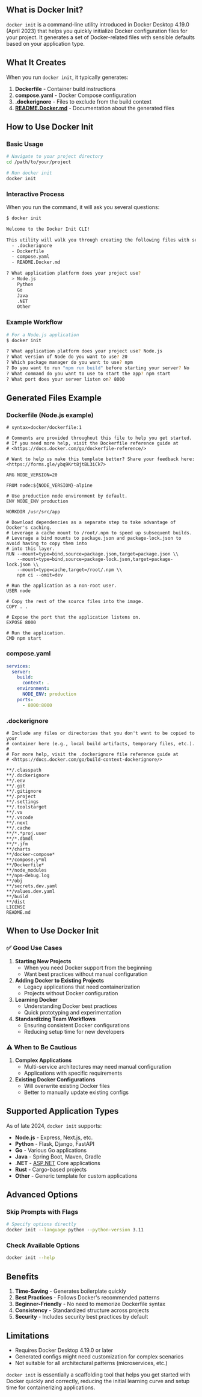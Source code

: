 ## What is Docker Init?

`docker init` is a command-line utility introduced in Docker Desktop 4.19.0 (April 2023) that helps you quickly initialize Docker configuration files for your project. It generates a set of Docker-related files with sensible defaults based on your application type.

## What It Creates

When you run `docker init`, it typically generates:

1. **Dockerfile** - Container build instructions
2. **compose.yaml** - Docker Compose configuration
3. **.dockerignore** - Files to exclude from the build context
4. [**README.Docker.md**](http://readme.docker.md/) - Documentation about the generated files

## How to Use Docker Init

### Basic Usage

```bash
# Navigate to your project directory
cd /path/to/your/project

# Run docker init
docker init

```

### Interactive Process

When you run the command, it will ask you several questions:

```bash
$ docker init

Welcome to the Docker Init CLI!

This utility will walk you through creating the following files with sensible defaults for your project:
  - .dockerignore
  - Dockerfile
  - compose.yaml
  - README.Docker.md

? What application platform does your project use?
  > Node.js
    Python
    Go
    Java
    .NET
    Other

```

### Example Workflow

```bash
# For a Node.js application
$ docker init

? What application platform does your project use? Node.js
? What version of Node do you want to use? 20
? Which package manager do you want to use? npm
? Do you want to run "npm run build" before starting your server? No
? What command do you want to use to start the app? npm start
? What port does your server listen on? 8000

```

## Generated Files Example

### Dockerfile (Node.js example)

```docker
# syntax=docker/dockerfile:1

# Comments are provided throughout this file to help you get started.
# If you need more help, visit the Dockerfile reference guide at
# <https://docs.docker.com/go/dockerfile-reference/>

# Want to help us make this template better? Share your feedback here: <https://forms.gle/ybq9Krt8jtBL3iCk7>

ARG NODE_VERSION=20

FROM node:${NODE_VERSION}-alpine

# Use production node environment by default.
ENV NODE_ENV production

WORKDIR /usr/src/app

# Download dependencies as a separate step to take advantage of Docker's caching.
# Leverage a cache mount to /root/.npm to speed up subsequent builds.
# Leverage a bind mounts to package.json and package-lock.json to avoid having to copy them into
# into this layer.
RUN --mount=type=bind,source=package.json,target=package.json \\
    --mount=type=bind,source=package-lock.json,target=package-lock.json \\
    --mount=type=cache,target=/root/.npm \\
    npm ci --omit=dev

# Run the application as a non-root user.
USER node

# Copy the rest of the source files into the image.
COPY . .

# Expose the port that the application listens on.
EXPOSE 8000

# Run the application.
CMD npm start

```

### compose.yaml

```yaml
services:
  server:
    build:
      context: .
    environment:
      NODE_ENV: production
    ports:
      - 8000:8000
```

### .dockerignore

```
# Include any files or directories that you don't want to be copied to your
# container here (e.g., local build artifacts, temporary files, etc.).
#
# For more help, visit the .dockerignore file reference guide at
# <https://docs.docker.com/go/build-context-dockerignore/>

**/.classpath
**/.dockerignore
**/.env
**/.git
**/.gitignore
**/.project
**/.settings
**/.toolstarget
**/.vs
**/.vscode
**/.next
**/.cache
**/*.*proj.user
**/*.dbmdl
**/*.jfm
**/charts
**/docker-compose*
**/compose.y*ml
**/Dockerfile*
**/node_modules
**/npm-debug.log
**/obj
**/secrets.dev.yaml
**/values.dev.yaml
**/build
**/dist
LICENSE
README.md

```

## When to Use Docker Init

### ✅ Good Use Cases

1. **Starting New Projects**
    - When you need Docker support from the beginning
    - Want best practices without manual configuration
2. **Adding Docker to Existing Projects**
    - Legacy applications that need containerization
    - Projects without Docker configuration
3. **Learning Docker**
    - Understanding Docker best practices
    - Quick prototyping and experimentation
4. **Standardizing Team Workflows**
    - Ensuring consistent Docker configurations
    - Reducing setup time for new developers

### ⚠️ When to Be Cautious

1. **Complex Applications**
    - Multi-service architectures may need manual configuration
    - Applications with specific requirements
2. **Existing Docker Configurations**
    - Will overwrite existing Docker files
    - Better to manually update existing configs

## Supported Application Types

As of late 2024, `docker init` supports:

- **Node.js** - Express, Next.js, etc.
- **Python** - Flask, Django, FastAPI
- **Go** - Various Go applications
- **Java** - Spring Boot, Maven, Gradle
- **.NET** - [ASP.NET](http://asp.net/) Core applications
- **Rust** - Cargo-based projects
- **Other** - Generic template for custom applications

## Advanced Options

### Skip Prompts with Flags

```bash
# Specify options directly
docker init --language python --python-version 3.11

```

### Check Available Options

```bash
docker init --help
```

## Benefits

1. **Time-Saving** - Generates boilerplate quickly
2. **Best Practices** - Follows Docker's recommended patterns
3. **Beginner-Friendly** - No need to memorize Dockerfile syntax
4. **Consistency** - Standardized structure across projects
5. **Security** - Includes security best practices by default

## Limitations

- Requires Docker Desktop 4.19.0 or later
- Generated configs might need customization for complex scenarios
- Not suitable for all architectural patterns (microservices, etc.)

`docker init` is essentially a scaffolding tool that helps you get started with Docker quickly and correctly, reducing the initial learning curve and setup time for containerizing applications.